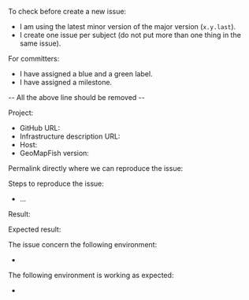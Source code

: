 To check before create a new issue:

* I am using the latest minor version of the major version (`x.y.last`).
* I create one issue per subject (do not put more than one thing in the same issue).

For committers:

* I have assigned a blue and a green label.
* I have assigned a milestone.

-- All the above line should be removed --

Project:

* GitHub URL:
* Infrastructure description URL:
* Host:
* GeoMapFish version:


Permalink directly where we can reproduce the issue:


Steps to reproduce the issue:

* ...


Result:


Expected result:


The issue concern the following environment:

* <browser> <version> <os> <version>


The following environment is working as expected:

* <browser> <version> <os> <version>
